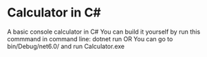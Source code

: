 # Calculator in C#
A basic console calculator in C#
You can build it yourself by run this commmand in command line: dotnet run
OR
You can go to bin/Debug/net6.0/ and run Calculator.exe
